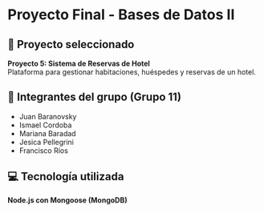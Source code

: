 # Proyecto Final - Bases de Datos II

## 📌 Proyecto seleccionado
**Proyecto 5: Sistema de Reservas de Hotel**  
Plataforma para gestionar habitaciones, huéspedes y reservas de un hotel.

## 👥 Integrantes del grupo (Grupo 11)
- Juan Baranovsky  
- Ismael Cordoba
- Mariana Baradad
- Jesica Pellegrini
- Francisco Ríos

## 💻 Tecnología utilizada
**Node.js con Mongoose (MongoDB)**

